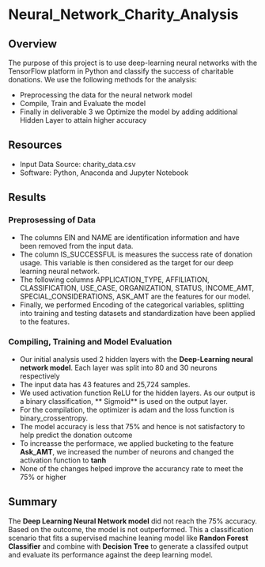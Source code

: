 # Neural_Network_Charity_Analysis
##  Overview

The purpose of this project is to use deep-learning neural networks with the TensorFlow platform in Python and classify the success of charitable donations.
We use the following methods for the analysis:
* Preprocessing the data for the neural network model
* Compile, Train and Evaluate the model
* Finally in deliverable 3 we Optimize the model by adding additional Hidden Layer to attain higher accuracy

##  Resources
* Input Data Source: charity_data.csv
* Software: Python, Anaconda and Jupyter Notebook

##  Results 
### Preprosessing of Data

* The columns EIN and NAME are identification information and have been removed from the input data.
* The column IS_SUCCESSFUL is measures the success rate of donation usage. This variable is then considered as the target for our deep learning neural network.
* The following columns APPLICATION_TYPE, AFFILIATION, CLASSIFICATION, USE_CASE, ORGANIZATION, STATUS, INCOME_AMT, SPECIAL_CONSIDERATIONS, ASK_AMT are the features for our model. 
* Finally, we performed Encoding of the categorical variables, splitting into training and testing datasets and standardization have been applied to the features.

### Compiling, Training and Model Evaluation

* Our initial analysis used 2 hidden layers with the **Deep-Learning neural network model**. Each layer was split into 80 and 30 neurons respectively
* The input data has 43 features and 25,724 samples.
* We used activation function ReLU for the hidden layers. As our output is a binary classification, ** Sigmoid** is used on the output layer.
* For the compilation, the optimizer is adam and the loss function is binary_crossentropy.
* The model accuracy is less that 75% and hence is not satisfactory to help predict the donation outcome
* To increasse the performace, we applied bucketing to the feature **Ask_AMT**, we increased the number of neurons and changed the activation function to **tanh**
* None of the changes helped improve the accurancy rate to meet the 75% or higher

##  Summary

The **Deep Learning Neural Network model**  did not reach the 75% accuracy. Based on the outcome, the model is not outperformed. This a classification scenario that fits a supervised machine leaning model like **Randon Forest Classifier** and combine with **Decision Tree** to generate a classifed output and evaluate its performance against the deep learning model.
 




